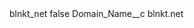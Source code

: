 <?xml version="1.0" encoding="UTF-8"?>
<CustomMetadata xmlns="http://soap.sforce.com/2006/04/metadata" xmlns:xsi="http://www.w3.org/2001/XMLSchema-instance" xmlns:xsd="http://www.w3.org/2001/XMLSchema">
    <label>blnkt_net</label>
    <protected>false</protected>
    <values>
        <field>Domain_Name__c</field>
        <value xsi:type="xsd:string">blnkt.net</value>
    </values>
</CustomMetadata>
